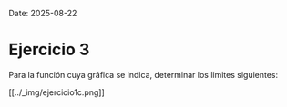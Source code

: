 Date: 2025-08-22

# Ejercicio 3

 
Para la función cuya gráfica se indica, determinar los limites siguientes:

[[../_img/ejercicio1c.png]]

